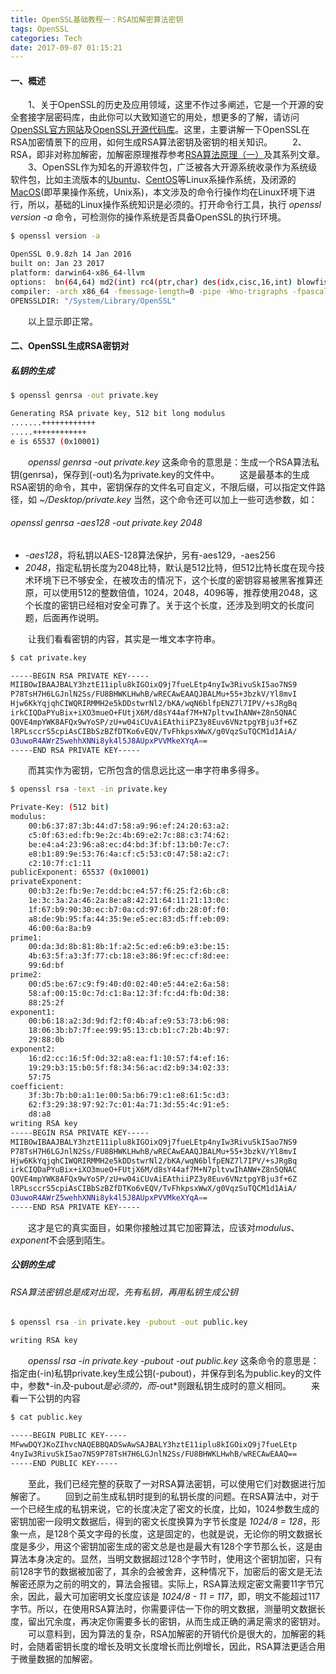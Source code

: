 ```yaml
---
title: OpenSSL基础教程一：RSA加解密算法密钥
tags: OpenSSL
categories: Tech
date: 2017-09-07 01:15:21
---
```


#### 一、概述
&#8195;&#8195;1、关于OpenSSL的历史及应用领域，这里不作过多阐述，它是一个开源的安全套接字层密码库，由此你可以大致知道它的用处，想更多的了解，请访问[OpenSSL官方网站][1]及[OpenSSL开源代码库][2]。这里，主要讲解一下OpenSSL在RSA加密情景下的应用，如何生成RSA算法密钥及密钥的相关知识。
&#8195;&#8195;2、RSA，即非对称加解密，加解密原理推荐参考[RSA算法原理（一）][3]及其系列文章。
&#8195;&#8195;3、OpenSSL作为知名的开源软件包，广泛被各大开源系统收录作为系统级软件包，比如主流版本的[Ubuntu][4]、[CentOS][5]等Linux系操作系统，及闭源的[MacOS][6](即苹果操作系统，Unix系)，本文涉及的命令行操作均在Linux环境下进行，所以，基础的Linux操作系统知识是必须的。打开命令行工具，执行 *openssl version -a* 命令，可检测你的操作系统是否具备OpenSSL的执行环境。
``` bash
$ openssl version -a

OpenSSL 0.9.8zh 14 Jan 2016
built on: Jan 23 2017
platform: darwin64-x86_64-llvm
options:  bn(64,64) md2(int) rc4(ptr,char) des(idx,cisc,16,int) blowfish(idx) 
compiler: -arch x86_64 -fmessage-length=0 -pipe -Wno-trigraphs -fpascal-strings -fasm-blocks -O3 -D_REENTRANT -DDSO_DLFCN -DHAVE_DLFCN_H -DL_ENDIAN -DMD32_REG_T=int -DOPENSSL_NO_IDEA -DOPENSSL_PIC -DOPENSSL_THREADS -DZLIB -mmacosx-version-min=10.6
OPENSSLDIR: "/System/Library/OpenSSL"
```
&#8195;&#8195;以上显示即正常。
#### 二、OpenSSL生成RSA密钥对
##### 私钥的生成
``` bash
$ openssl genrsa -out private.key

Generating RSA private key, 512 bit long modulus
.......++++++++++++
.....++++++++++++
e is 65537 (0x10001)
```
&#8195;&#8195;*openssl genrsa -out private.key* 这条命令的意思是：生成一个RSA算法私钥(genrsa)，保存到(-out)名为private.key的文件中。
&#8195;&#8195;这是最基本的生成RSA密钥的命令，其中，密钥保存的文件名可自定义，不限后缀，可以指定文件路径，如 *~/Desktop/private.key* 当然，这个命令还可以加上一些可选参数，如：<!-- more -->
###### *openssl genrsa -aes128 -out private.key 2048*
- *-aes128*，将私钥以AES-128算法保护，另有-aes129，-aes256
- *2048*，指定私钥长度为2048比特，默认是512比特，但512比特长度在现今技术环境下已不够安全，在被攻击的情况下，这个长度的密钥容易被黑客推算还原，可以使用512的整数倍值，1024，2048，4096等，推荐使用2048，这个长度的密钥已经相对安全可靠了。关于这个长度，还涉及到明文的长度问题，后面再作说明。

&#8195;&#8195;让我们看看密钥的内容，其实是一堆文本字符串。
``` bash
$ cat private.key

-----BEGIN RSA PRIVATE KEY-----
MIIBOwIBAAJBALY3hztE11iplu8kIGOixQ9j7fueLEtp4nyIw3RivuSkI5ao7NS9
P78TsH7H6LGJnlN2Ss/FU8BHWKLHwhB/wRECAwEAAQJBALMu+55+3bzkV/Yl8mvI
Hjw6KkYqjqhCIWQRIRMMH2e5kDDstwrNl2/bKA/wqN6blfpENZ7l7IPV/+sJRgBq
irkCIQDaPYuBix+iXO3mueO+FUtjX6M/d8sY44af7M+N7pltvwIhANW+Z8n5QNAC
QOVE4mpYWK8AFQx9wYoSP/zU+w04iCUvAiEAthiiPZ3y8Euv6VNztpgYBju3f+6Z
lRPLsccrS5cpiAsCIBbSzBZfDTKo6vEQV/TvFhkpsxWwX/g0VqzSuTQCM1d1AiA/
O3uwoR4AWrZ5wehhXNNi8yk4l5J8AUpxPVVMkeXYqA==
-----END RSA PRIVATE KEY-----
```
&#8195;&#8195;而其实作为密钥，它所包含的信息远比这一串字符串多得多。
``` bash
$ openssl rsa -text -in private.key

Private-Key: (512 bit)
modulus:
    00:b6:37:87:3b:44:d7:58:a9:96:ef:24:20:63:a2:
    c5:0f:63:ed:fb:9e:2c:4b:69:e2:7c:88:c3:74:62:
    be:e4:a4:23:96:a8:ec:d4:bd:3f:bf:13:b0:7e:c7:
    e8:b1:89:9e:53:76:4a:cf:c5:53:c0:47:58:a2:c7:
    c2:10:7f:c1:11
publicExponent: 65537 (0x10001)
privateExponent:
    00:b3:2e:fb:9e:7e:dd:bc:e4:57:f6:25:f2:6b:c8:
    1e:3c:3a:2a:46:2a:8e:a8:42:21:64:11:21:13:0c:
    1f:67:b9:90:30:ec:b7:0a:cd:97:6f:db:28:0f:f0:
    a8:de:9b:95:fa:44:35:9e:e5:ec:83:d5:ff:eb:09:
    46:00:6a:8a:b9
prime1:
    00:da:3d:8b:81:8b:1f:a2:5c:ed:e6:b9:e3:be:15:
    4b:63:5f:a3:3f:77:cb:18:e3:86:9f:ec:cf:8d:ee:
    99:6d:bf
prime2:
    00:d5:be:67:c9:f9:40:d0:02:40:e5:44:e2:6a:58:
    58:af:00:15:0c:7d:c1:8a:12:3f:fc:d4:fb:0d:38:
    88:25:2f
exponent1:
    00:b6:18:a2:3d:9d:f2:f0:4b:af:e9:53:73:b6:98:
    18:06:3b:b7:7f:ee:99:95:13:cb:b1:c7:2b:4b:97:
    29:88:0b
exponent2:
    16:d2:cc:16:5f:0d:32:a8:ea:f1:10:57:f4:ef:16:
    19:29:b3:15:b0:5f:f8:34:56:ac:d2:b9:34:02:33:
    57:75
coefficient:
    3f:3b:7b:b0:a1:1e:00:5a:b6:79:c1:e8:61:5c:d3:
    62:f3:29:38:97:92:7c:01:4a:71:3d:55:4c:91:e5:
    d8:a8
writing RSA key
-----BEGIN RSA PRIVATE KEY-----
MIIBOwIBAAJBALY3hztE11iplu8kIGOixQ9j7fueLEtp4nyIw3RivuSkI5ao7NS9
P78TsH7H6LGJnlN2Ss/FU8BHWKLHwhB/wRECAwEAAQJBALMu+55+3bzkV/Yl8mvI
Hjw6KkYqjqhCIWQRIRMMH2e5kDDstwrNl2/bKA/wqN6blfpENZ7l7IPV/+sJRgBq
irkCIQDaPYuBix+iXO3mueO+FUtjX6M/d8sY44af7M+N7pltvwIhANW+Z8n5QNAC
QOVE4mpYWK8AFQx9wYoSP/zU+w04iCUvAiEAthiiPZ3y8Euv6VNztpgYBju3f+6Z
lRPLsccrS5cpiAsCIBbSzBZfDTKo6vEQV/TvFhkpsxWwX/g0VqzSuTQCM1d1AiA/
O3uwoR4AWrZ5wehhXNNi8yk4l5J8AUpxPVVMkeXYqA==
-----END RSA PRIVATE KEY-----
```
&#8195;&#8195;这才是它的真实面目，如果你接触过其它加密算法，应该对*modulus*、*exponent*不会感到陌生。
##### 公钥的生成
###### *RSA算法密钥总是成对出现，先有私钥，再用私钥生成公钥*
``` bash
$ openssl rsa -in private.key -pubout -out public.key

writing RSA key
```
&#8195;&#8195;*openssl rsa -in private.key -pubout -out public.key* 这条命令的意思是：指定由(-in)私钥private.key生成公钥(-pubout)，并保存到名为public.key的文件中，参数*-in*及*-pubout*是必须的，而*-out*则跟私钥生成时的意义相同。
&#8195;&#8195;来看一下公钥的内容
``` bash
$ cat public.key

-----BEGIN PUBLIC KEY-----
MFwwDQYJKoZIhvcNAQEBBQADSwAwSAJBALY3hztE11iplu8kIGOixQ9j7fueLEtp
4nyIw3RivuSkI5ao7NS9P78TsH7H6LGJnlN2Ss/FU8BHWKLHwhB/wRECAwEAAQ==
-----END PUBLIC KEY-----
```
&#8195;&#8195;至此，我们已经完整的获取了一对RSA算法密钥，可以使用它们对数据进行加解密了。
&#8195;&#8195;回到之前生成私钥时提到的私钥长度的问题。在RSA算法中，对于一个已经生成的私钥来说，它的长度决定了密文的长度，比如，1024参数生成的密钥加密一段明文数据后，得到的密文长度换算为字节长度是 *1024/8 = 128*，形象一点，是128个英文字母的长度，这是固定的，也就是说，无论你的明文数据长度是多少，用这个密钥加密生成的密文总是也是最大有128个字节那么长，这是由算法本身决定的。显然，当明文数据超过128个字节时，使用这个密钥加密，只有前128字节的数据被加密了，其余的会被舍弃，这种情况下，加密后的密文是无法解密还原为之前的明文的，算法会报错。实际上，RSA算法规定密文需要11字节冗余，因此，最大可加密明文长度应该是 *1024/8 - 11 = 117*，即，明文不能超过117字节。所以，在使用RSA算法时，你需要评估一下你的明文数据，测量明文数据长度，留出冗余度，再决定你需要多长的密钥，从而生成正确的满足需求的密钥对。
&#8195;&#8195;可以意料到，因为算法的复杂，RSA加解密的开销代价是很大的，加解密的耗时，会随着密钥长度的增长及明文长度增长而比例增长，因此，RSA算法更适合用于微量数据的加解密。


[1]: https://www.openssl.org
[2]: https://github.com/openssl/openssl
[3]: http://www.ruanyifeng.com/blog/2013/06/rsa_algorithm_part_one.html
[4]: https://www.ubuntu.com
[5]: https://www.centos.org
[6]: https://www.apple.com/macos/sierra/